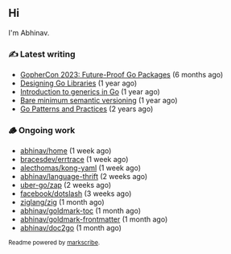 ## Hi

I'm Abhinav.

### ✍️ Latest writing


- [GopherCon 2023: Future-Proof Go Packages](https://abhinavg.net/2023/09/27/future-proof-packages/) (6 months ago)
- [Designing Go Libraries](https://abhinavg.net/2022/12/06/designing-go-libraries/) (1 year ago)
- [Introduction to generics in Go](https://abhinavg.net/2022/11/23/generics-intro/) (1 year ago)
- [Bare minimum semantic versioning](https://abhinavg.net/2022/11/07/semver/) (1 year ago)
- [Go Patterns and Practices](https://abhinavg.net/2022/09/19/go-patterns-and-practices-talk/) (2 years ago)

### 🪵 Ongoing work


- [abhinav/home](https://github.com/abhinav/home) (1 week ago)
- [bracesdev/errtrace](https://github.com/bracesdev/errtrace) (1 week ago)
- [alecthomas/kong-yaml](https://github.com/alecthomas/kong-yaml) (1 week ago)
- [abhinav/language-thrift](https://github.com/abhinav/language-thrift) (2 weeks ago)
- [uber-go/zap](https://github.com/uber-go/zap) (2 weeks ago)
- [facebook/dotslash](https://github.com/facebook/dotslash) (3 weeks ago)
- [ziglang/zig](https://github.com/ziglang/zig) (1 month ago)
- [abhinav/goldmark-toc](https://github.com/abhinav/goldmark-toc) (1 month ago)
- [abhinav/goldmark-frontmatter](https://github.com/abhinav/goldmark-frontmatter) (1 month ago)
- [abhinav/doc2go](https://github.com/abhinav/doc2go) (1 month ago)

<sub>Readme powered by [markscribe](https://github.com/muesli/markscribe).</sub>
